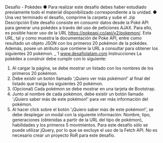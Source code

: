 Desafío - Pokédex
● Para realizar este desafío debes haber estudiado previamente todo el material
disponibilizado correspondiente a la unidad.
● Una vez terminado el desafío, comprime la carpeta y sube el .zip
Descripción
Este desafío consiste en consumir datos desde la Poké API para generar una pokédex a
través del uso de peticiones AJAX. Para ello, es posible hacer uso de la URL
https://pokeapi.co/api/v2/pokemon/. Esta URL, tal y como muestra la documentación de
Poke API, entre como resultado un objeto JSON con los primeros 20 pokémon de la
pokédex. Además, posee un atributo que contiene la URL a consultar para obtener los
siguientes 20 pokémon.
_ 1
www.desafiolatam.com
Instrucciones
La pokédex a construir debe cumplir con lo siguiente:
1. Al cargar la página, se debe mostrar un listado con los nombres de los primeros 20
pokémon.
2. Debe existir un botón llamado '¡Quiero ver más pokémon!' al final del listado que
traiga los siguientes 20 pokémon.
3. (Opcional) Cada pokémon se debe mostrar en una tarjeta de Bootstrap.
4. Junto al nombre de cada pokémon, debe existir un botón llamado '¡Quiero saber más
de este pokémon!' para ver más información del pokémon.
5. Al hacer click sobre el botón '¡Quiero saber más de este pokémon!', se debe
desplegar un modal con la siguiente información: Nombre, tipo, generaciones
(obtenidas a partir de la URL del tipo de pokémon), habilidades y los primeros 5
movimientos.
Para este desafío sólo se puede utilizar jQuery, por lo que se excluye el uso de la Fetch API.
No es necesario crear un proyecto RoR para este desafío.

